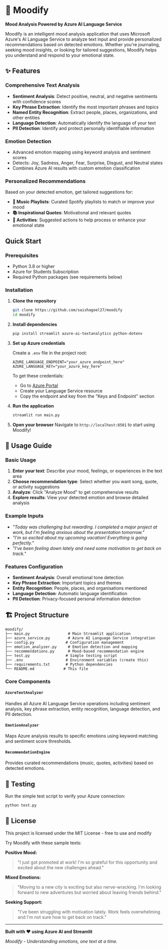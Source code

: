 # 🧠 Moodify

**Mood Analysis Powered by Azure AI Language Service**

Moodify is an intelligent mood analysis application that uses Microsoft Azure's AI Language Service to analyze text input and provide personalized recommendations based on detected emotions. Whether you're journaling, seeking mood insights, or looking for tailored suggestions, Moodify helps you understand and respond to your emotional state.


## ✨ Features

### **Comprehensive Text Analysis**
- **Sentiment Analysis**: Detect positive, neutral, and negative sentiments with confidence scores
- **Key Phrase Extraction**: Identify the most important phrases and topics
- **Named Entity Recognition**: Extract people, places, organizations, and other entities
- **Language Detection**: Automatically identify the language of your text
- **PII Detection**: Identify and protect personally identifiable information

### **Emotion Detection**
- Advanced emotion mapping using keyword analysis and sentiment scores
- Detects: Joy, Sadness, Anger, Fear, Surprise, Disgust, and Neutral states
- Combines Azure AI results with custom emotion classification

### **Personalized Recommendations**
Based on your detected emotion, get tailored suggestions for:
- **🎵 Music Playlists**: Curated Spotify playlists to match or improve your mood
- **📚 Inspirational Quotes**: Motivational and relevant quotes
- **🏃 Activities**: Suggested actions to help process or enhance your emotional state



## Quick Start

### Prerequisites
- Python 3.8 or higher
- Azure for Students Subscription
- Required Python packages (see requirements below)

### Installation

1. **Clone the repository**
   ```bash
   git clone https://github.com/saishagoel27/moodify
   cd moodify
   ```

2. **Install dependencies**
   ```bash
   pip install streamlit azure-ai-textanalytics python-dotenv
   ```

3. **Set up Azure credentials**
   
   Create a `.env` file in the project root:
   ```env
   AZURE_LANGUAGE_ENDPOINT="your_azure_endpoint_here"
   AZURE_LANGUAGE_KEY="your_azure_key_here"
   ```

   To get these credentials:
   - Go to [Azure Portal](https://portal.azure.com)
   - Create your Language Service resource
   - Copy the endpoint and key from the "Keys and Endpoint" section

4. **Run the application**
   ```bash
   streamlit run main.py
   ```

5. **Open your browser**
   Navigate to `http://localhost:8501` to start using Moodify!

## 📖 Usage Guide

### Basic Usage
1. **Enter your text**: Describe your mood, feelings, or experiences in the text area
2. **Choose recommendation type**: Select whether you want song, quote, or activity suggestions
3. **Analyze**: Click "Analyze Mood" to get comprehensive results
4. **Explore results**: View your detected emotion and browse detailed analysis

### Example Inputs
- *"Today was challenging but rewarding. I completed a major project at work, but I'm feeling anxious about the presentation tomorrow."*
- *"I'm so excited about my upcoming vacation! Everything is going perfectly."*
- *"I've been feeling down lately and need some motivation to get back on track."*

### Features Configuration
- **Sentiment Analysis**: Overall emotional tone detection
- **Key Phrase Extraction**: Important topics and themes
- **Entity Recognition**: People, places, and organisations mentioned
- **Language Detection**: Automatic language identification
- **PII Detection**: Privacy-focused personal information detection

## 🏗️ Project Structure

```
moodify/
├── main.py                 # Main Streamlit application
├── azure_service.py        # Azure AI Language Service integration
├── config.py              # Configuration management
├── emotion_analyzer.py     # Emotion detection and mapping
├── recommendations.py      # Mood-based recommendation engine
├── test.py                # Simple testing script
├── .env                   # Environment variables (create this)
├── requirements.txt       # Python dependencies
└── README.md             # This file
```

### Core Components

#### `AzureTextAnalyzer`
Handles all Azure AI Language Service operations including sentiment analysis, key phrase extraction, entity recognition, language detection, and PII detection.

#### `EmotionAnalyzer`
Maps Azure analysis results to specific emotions using keyword matching and sentiment score thresholds.

#### `RecommendationEngine`
Provides curated recommendations (music, quotes, activities) based on detected emotions.


## 🧪 Testing

Run the simple test script to verify your Azure connection:
```bash
python test.py
```


## 📄 License

This project is licensed under the MIT License - free to use and modify


Try Moodify with these sample texts:

**Positive Mood:**
> "I just got promoted at work! I'm so grateful for this opportunity and excited about the new challenges ahead."

**Mixed Emotions:**
> "Moving to a new city is exciting but also nerve-wracking. I'm looking forward to new adventures but worried about leaving friends behind."

**Seeking Support:**
> "I've been struggling with motivation lately. Work feels overwhelming and I'm not sure how to get back on track."

---

**Built with ❤️ using Azure AI and Streamlit**

*Moodify - Understanding emotions, one text at a time.*
